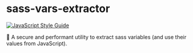 # sass-vars-extractor

[![JavaScript Style Guide](https://img.shields.io/badge/code_style-standard-brightgreen.svg)](https://standardjs.com)

👾 A secure and performant utility to extract sass variables (and use their values from JavaScript).